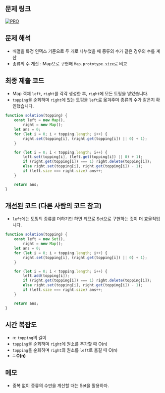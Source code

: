 ## 문제 링크

[![PRO]][Link]

## 문제 해석

-   배열을 특정 인덱스 기준으로 두 개로 나누었을 때 종류의 수가 같은 경우의 수를 계산
-   종류의 수 계산 : Map으로 구현해 `Map.prototype.size`로 비교

## 최종 제출 코드

-   Map 객체 `left`, `right`를 각각 생성한 후, `right`에 모든 토핑을 넣었습니다.
-   `topping`을 순회하며 `right`에 있는 토핑을 `left`로 옮겨주며 종류의 수가 같은지 확인했습니다.

```js
function solution(topping) {
    const left = new Map(),
        right = new Map();
    let ans = 0;
    for (let i = 0; i < topping.length; i++) {
        right.set(topping[i], (right.get(topping[i]) || 0) + 1);
    }

    for (let i = 0; i < topping.length; i++) {
        left.set(topping[i], (left.get(topping[i]) || 0) + 1);
        if (right.get(topping[i]) === 1) right.delete(topping[i]);
        else right.set(topping[i], right.get(topping[i]) - 1);
        if (left.size === right.size) ans++;
    }

    return ans;
}
```

## 개선된 코드 (다른 사람의 코드 참고)

-   `left`에는 토핑의 종류를 더하기만 하면 되므로 Set으로 구현하는 것이 더 효율적입니다.

```js
function solution(topping) {
    const left = new Set(),
        right = new Map();
    let ans = 0;
    for (let i = 0; i < topping.length; i++) {
        right.set(topping[i], (right.get(topping[i]) || 0) + 1);
    }

    for (let i = 0; i < topping.length; i++) {
        left.add(topping[i]);
        if (right.get(topping[i]) === 1) right.delete(topping[i]);
        else right.set(topping[i], right.get(topping[i]) - 1);
        if (left.size === right.size) ans++;
    }

    return ans;
}
```

## 시간 복잡도

-   n: `topping`의 길이
-   `topping`을 순회하며 `right`에 원소를 추가할 때 O(n)
-   `topping`을 순회하며 `right`의 원소를 `left`로 옮길 때 O(n)
-   **∴ O(n)**

## 메모

-   중복 없이 종류의 수만을 계산할 때는 Set을 활용하자.

<!---------------------------------------------------------------------------->

[PRO]: https://github.com/chopinoff/js-algorithm/assets/107768516/6bb592e8-21d7-4244-91bb-8708f1f8ebb0
[BOJ]: https://github.com/chopinoff/js-algorithm/assets/107768516/ab4a009d-7575-4362-8a74-ebd2476570e4
[Link]: https://school.programmers.co.kr/learn/courses/30/lessons/132265
